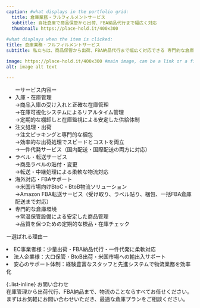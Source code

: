 ```yaml
---
caption: #what displays in the portfolio grid:
  title: 倉庫業務・フルフィルメントサービス
  subtitle: 自社倉庫で商品保管から出荷、FBA納品代行まで幅広く対応
  thumbnail: https://place-hold.it/400x300
  
#what displays when the item is clicked:
title: 倉庫業務・フルフィルメントサービス
subtitle: 私たちは、商品保管から出荷、FBA納品代行まで幅広く対応できる 専門的な倉庫サービス を提供しています。在庫の「見える化」と効率的なオペレーションにより、EC事業者様から法人企業様まで安心してご利用いただけます。

image: https://place-hold.it/400x300 #main image, can be a link or a file in assets/img/portfolio
alt: image alt text

---
```

<ul>
ーサービス内容ー
 <li>入庫・在庫管理</li>
 →商品入庫の受け入れと正確な在庫管理<br>
 →在庫可視化システムによるリアルタイム管理<br>
 →定期的な棚卸しと在庫監視による安定した供給体制<br>
 <li>注文処理・出荷</li>
 →注文ピッキングと専門的な梱包<br>
 →効率的な出荷処理でスピードとコストを両立<br>
 →一件代発サービス（国内配送・国際配送の両方に対応）<br>
 <li>ラベル・転送サービス</li>
 →商品ラベルの貼付・変更<br>
 →転送・中継処理による柔軟な物流対応<br>
 <li>海外対応・FBAサポート</li>
 →米国市場向けBtoC・BtoB物流ソリューション<br>
 →Amazon FBA転送サービス（受け取り、ラベル貼り、梱包、一括FBA倉庫配送まで対応）<br>
 <li>専門的な倉庫環境</li>
 →常温保管設備による安定した商品管理<br>
 →品質を保つための定期的な検品・在庫チェック<br>
</ul>

ー選ばれる理由ー
 <li>EC事業者様：少量出荷・FBA納品代行・一件代発に柔軟対応</li>
 <li>法人企業様：大口保管・BtoB出荷・米国市場への輸出入サポート</li>
 <li>安心のサポート体制：経験豊富なスタッフと先進システムで物流業務を効率化</li>


{:.list-inline} 
お問い合わせ<br>
在庫管理から出荷代行、FBA納品まで、物流のことならすべてお任せください。<br>
まずはお気軽にお問い合わせいただき、最適な倉庫プランをご相談ください。<br>
